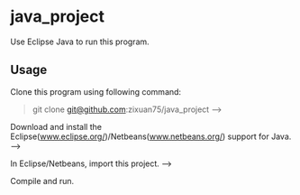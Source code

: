 # java_project
Use Eclipse Java to run this program.

## Usage 
Clone this program using following command:
> git clone git@github.com:zixuan75/java_project -->

Download and install the Eclipse(www.eclipse.org/)/Netbeans(www.netbeans.org/) support for Java. --> 

In Eclipse/Netbeans, import this project. --> 

Compile and run.
